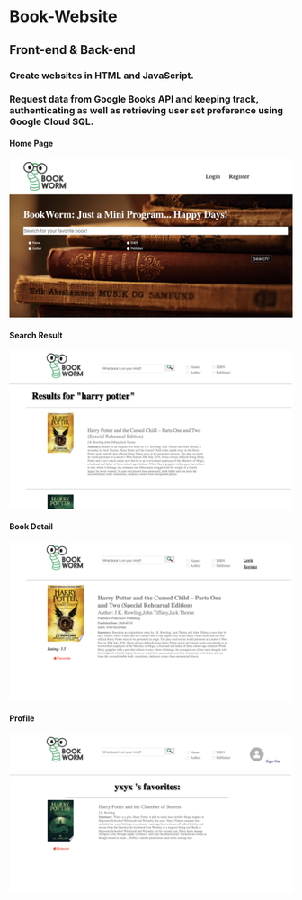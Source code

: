 # Book-Website
 
 ## Front-end & Back-end                                            
 ### Create websites in HTML and JavaScript. 
 ###  Request data from Google Books API and keeping track, authenticating as well as retrieving user set preference using Google Cloud SQL. 
 
 #### Home Page
![Image of Homepage](https://github.com/yixin-9/Book-Website/blob/master/Homepage.png)

#### Search Result
![Image of SearchResult](https://github.com/yixin-9/Book-Website/blob/master/SearchResult.png)

#### Book Detail
![Image of BookDetail](https://github.com/yixin-9/Book-Website/blob/master/BookDetail.png)

#### Profile
![Image of Profile](https://github.com/yixin-9/Book-Website/blob/master/Profile.png)




